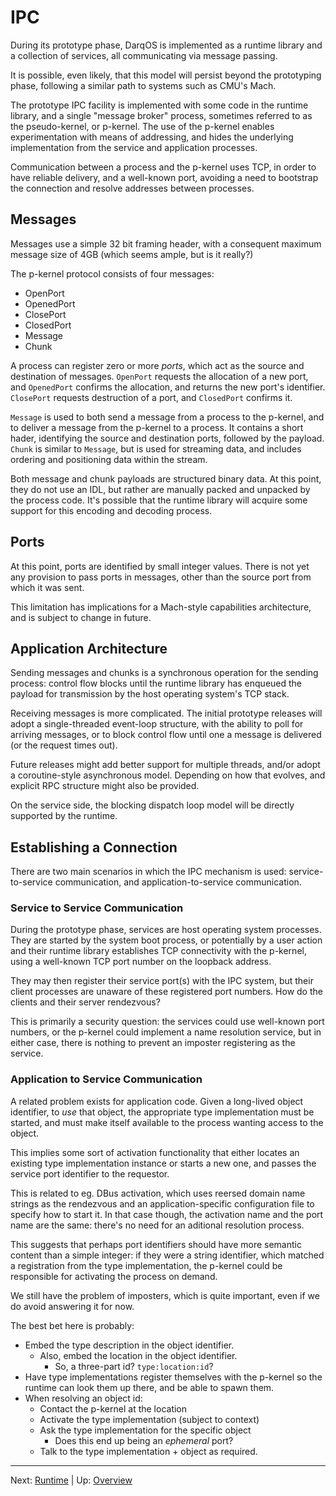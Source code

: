 # IPC

During its prototype phase, DarqOS is implemented as a runtime library
and a collection of services, all communicating via message passing.

It is possible, even likely, that this model will persist beyond the
prototyping phase, following a similar path to systems such as CMU's
Mach.

The prototype IPC facility is implemented with some code in the runtime
library, and a single "message broker" process, sometimes referred to as
the pseudo-kernel, or p-kernel.  The use of the p-kernel enables 
experimentation with means of addressing, and hides the underlying
implementation from the service and application processes.

Communication between a process and the p-kernel uses TCP, in order to
have reliable delivery, and a well-known port, avoiding a need to
bootstrap the connection and resolve addresses between processes.

## Messages

Messages use a simple 32 bit framing header, with a consequent maximum
message size of 4GB (which seems ample, but is it really?)

The p-kernel protocol consists of four messages:
* OpenPort
* OpenedPort
* ClosePort
* ClosedPort
* Message
* Chunk

A process can register zero or more _ports_, which act as the source
and destination of messages.  `OpenPort` requests the allocation of a
new port, and `OpenedPort` confirms the allocation, and returns the new
port's identifier.  `ClosePort` requests destruction of a port, and
`ClosedPort` confirms it.

`Message` is used to both send a message from a process to the p-kernel,
and to deliver a message from the p-kernel to a process.  It contains
a short hader, identifying the source and destination ports, followed
by the payload.  `Chunk` is similar to `Message`, but is used for
streaming data, and includes ordering and positioning data within the
stream.

Both message and chunk payloads are structured binary data.  At this
point, they do not use an IDL, but rather are manually packed and
unpacked by the process code.  It's possible that the runtime library
will acquire some support for this encoding and decoding process.

## Ports

At this point, ports are identified by small integer values.  There is
not yet any provision to pass ports in messages, other than the source
port from which it was sent.

This limitation has implications for a Mach-style capabilities
architecture, and is subject to change in future.

## Application Architecture

Sending messages and chunks is a synchronous operation for the sending
process: control flow blocks until the runtime library has enqueued
the payload for transmission by the host operating system's TCP stack.

Receiving messages is more complicated.  The initial prototype releases
will adopt a single-threaded event-loop structure, with the ability to
poll for arriving messages, or to block control flow until one a
message is delivered (or the request times out).

Future releases might add better support for multiple threads, and/or
adopt a coroutine-style asynchronous model.  Depending on how that
evolves, and explicit RPC structure might also be provided.

On the service side, the blocking dispatch loop model will be directly
supported by the runtime.

## Establishing a Connection

There are two main scenarios in which the IPC mechanism is used:
service-to-service communication, and application-to-service
communication.

### Service to Service Communication

During the prototype phase, services are host operating system
processes.  They are started by the system boot process, or potentially
by a user action and their runtime library establishes TCP connectivity
with the p-kernel, using a well-known TCP port number on the loopback
address.

They may then register their service port(s) with the IPC system, but
their client processes are unaware of these registered port numbers.
How do the clients and their server rendezvous?

This is primarily a security question: the services could use
well-known port numbers, or the p-kernel could implement a name
resolution service, but in either case, there is nothing to prevent
an imposter registering as the service.

### Application to Service Communication

A related problem exists for application code.  Given a long-lived
object identifier, to _use_ that object, the appropriate type
implementation must be started, and must make itself available to the
process wanting access to the object.

This implies some sort of activation functionality that either locates
an existing type implementation instance or starts a new one, and
passes the service port identifier to the requestor.

This is related to eg. DBus activation, which uses reersed domain
name strings as the rendezvous and an application-specific
configuration file to specify how to start it.  In that case though,
the activation name and the port name are the same: there's no need
for an aditional resolution process.

This suggests that perhaps port identifiers should have more
semantic content than a simple integer: if they were a string
identifier, which matched a registration from the type implementation,
the p-kernel could be responsible for activating the process on
demand.

We still have the problem of imposters, which is quite important,
even if we do avoid answering it for now.

The best bet here is probably:
* Embed the type description in the object identifier.
  * Also, embed the location in the object identifier.
    * So, a three-part id?  `type:location:id`?
* Have type implementations register themselves with the p-kernel
  so the runtime can look them up there, and be able to spawn them.
* When resolving an object id:
  * Contact the p-kernel at the location
  * Activate the type implementation (subject to context)
  * Ask the type implementation for the specific object
    * Does this end up being an _ephemeral_ port?
  * Talk to the type implementation + object as required.

----
Next: [Runtime](runtime.md) | Up: [Overview](../README.md)
